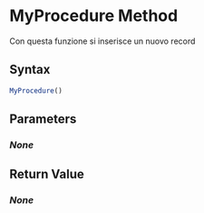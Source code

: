 # MyProcedure Method
Con questa funzione si inserisce un nuovo record

## Syntax
```javascript
MyProcedure()
```

## Parameters
### *None*

## Return Value
### *None*

